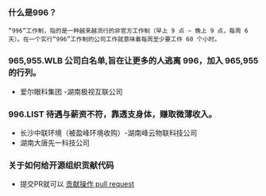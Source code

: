 ### 什么是996？
`“996”工作制，指的是一种越来越流行的非官方工作制（早上 9 点 ~ 晚上 9 点，每周 6 天）。在一个实行“996”工作制的公司工作就意味着每周至少要工作 60 个小时。`


### **965,955.WLB** 公司白名单,旨在让更多的人逃离 996，加入 965,955 的行列。
- 爱尔眼科集团 -湖南极视互联公司


### **996.LIST** 待遇与薪资不符，靠透支身体，赚取微薄收入。
- 长沙中联环境（被盈峰环境收购）-湖南峰云物联科技公司
- 湖南大唐先一科技公司


### 关于如何给开源组织贡献代码 
- 提交PR就可以 [贡献操作 pull request](https://gist.github.com/zxhfighter/62847a087a2a8031fbdf#file-fork-and-push-md)
